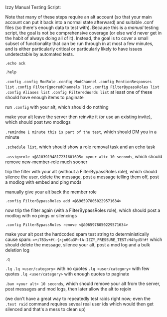 Izzy Manual Testing Script:

Note that many of these steps require an alt account (so that your main account can put it back into a normal state afterward) and suitable .conf files (so there's enough data to test with).
Because this is a *manual* testing script, the goal is not be comprehensive coverage (or else we'd never get in the habit of always doing all of it). Instead, the goal is to cover a small subset of functionality that can be run through in at most a few minutes, and is either particularly critical or particularly likely to have issues undetectable by automated tests.

`.echo ack`

`.help`

`.config`
`.config ModRole`
`.config ModChannel`
`.config MentionResponses list`
`.config FilterIgnoredChannels list`
`.config FilterBypassRoles list`
`.config Aliases list`
`.config FilteredWords list`
at least one of these should have enough items to paginate

run `.config` with your alt, which should do nothing

make your alt leave the server
then reinvite it (or use an existing invite), which should post two modlogs

`.remindme 1 minute this is part of the test`, which should DM you in a minute

`.schedule list`, which should show a role removal task and an echo task

`.assignrole <@&1039194817231601695> <your alt> 10 seconds`, which should remove new-member-role much sooner

trip the filter with your alt (without a FilterBypassRoles role), which should silence the user, delete the message, post a message telling them off, post a modlog with embed and ping mods

manually give your alt back the member role

`.config FilterBypassRoles add <@&965978050229571634>`

now trip the filter again (with a FilterBypassRoles role), which should post a modlog with no pings or silencings

`.config FilterBypassRoles remove <@&965978050229571634>`

make your alt post the hardcoded spam test string to deterministically cause spam:
`=+i7B3s+#(-{×jn6Ga3F~lA:IZZY_PRESSURE_TEST:H4fgd3!#!`
which should delete the message, silence your alt, post a mod log and a bulk deletion log

`.q`

`.lq`
`.lq <user/category>` with no quotes
`.lq <user/category>` with few quotes
`.lq <user/category>` with enough quotes to paginate

`.ban <your alt> 10 seconds`, which should remove your alt from the server, post messages and mod logs, then later allow the alt to rejoin

(we don't have a great way to repeatedly test raids right now; even the `.test raid` command requires seveal real user ids which would then get silenced and that's a mess to clean up)
